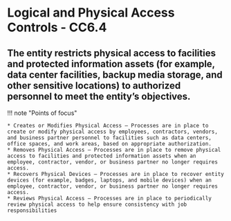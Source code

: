 # Logical and Physical Access Controls - CC6.4

## The entity restricts physical access to facilities and protected information assets (for example, data center facilities, backup media storage, and other sensitive locations) to authorized personnel to meet the entity’s objectives.

!!! note "Points of focus"

    * Creates or Modifies Physical Access — Processes are in place to create or modify physical access by employees, contractors, vendors, and business partner personnel to facilities such as data centers, office spaces, and work areas, based on appropriate authorization.
    * Removes Physical Access — Processes are in place to remove physical access to facilities and protected information assets when an employee, contractor, vendor, or business partner no longer requires access.
    * Recovers Physical Devices — Processes are in place to recover entity devices (for example, badges, laptops, and mobile devices) when an employee, contractor, vendor, or business partner no longer requires access. 
    * Reviews Physical Access — Processes are in place to periodically review physical access to help ensure consistency with job responsibilities


